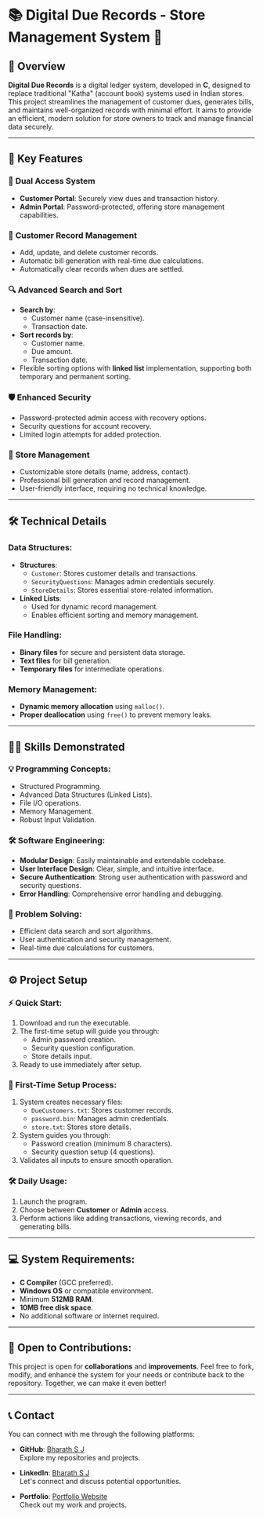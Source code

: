
# 📚 Digital Due Records - Store Management System 🧾

## 🚀 Overview

**Digital Due Records** is a digital ledger system, developed in **C**, designed to replace traditional "Katha" (account book) systems used in Indian stores. This project streamlines the management of customer dues, generates bills, and maintains well-organized records with minimal effort. It aims to provide an efficient, modern solution for store owners to track and manage financial data securely.

---

## 🌟 Key Features

### 🔐 **Dual Access System**
- **Customer Portal**: Securely view dues and transaction history.
- **Admin Portal**: Password-protected, offering store management capabilities.

### 📝 **Customer Record Management**
- Add, update, and delete customer records.
- Automatic bill generation with real-time due calculations.
- Automatically clear records when dues are settled.

### 🔍 **Advanced Search and Sort**
- **Search by**:
  - Customer name (case-insensitive).
  - Transaction date.
- **Sort records by**:
  - Customer name.
  - Due amount.
  - Transaction date.
- Flexible sorting options with **linked list** implementation, supporting both temporary and permanent sorting.

### 🛡️ **Enhanced Security**
- Password-protected admin access with recovery options.
- Security questions for account recovery.
- Limited login attempts for added protection.

### 💼 **Store Management**
- Customizable store details (name, address, contact).
- Professional bill generation and record management.
- User-friendly interface, requiring no technical knowledge.

---

## 🛠️ Technical Details

### Data Structures:
- **Structures**:
  - `Customer`: Stores customer details and transactions.
  - `SecurityQuestions`: Manages admin credentials securely.
  - `StoreDetails`: Stores essential store-related information.
- **Linked Lists**:
  - Used for dynamic record management.
  - Enables efficient sorting and memory management.

### File Handling:
- **Binary files** for secure and persistent data storage.
- **Text files** for bill generation.
- **Temporary files** for intermediate operations.

### Memory Management:
- **Dynamic memory allocation** using `malloc()`.
- **Proper deallocation** using `free()` to prevent memory leaks.

---

## 🧑‍💻 Skills Demonstrated

### 💡 Programming Concepts:
- Structured Programming.
- Advanced Data Structures (Linked Lists).
- File I/O operations.
- Memory Management.
- Robust Input Validation.

### 🛠️ Software Engineering:
- **Modular Design**: Easily maintainable and extendable codebase.
- **User Interface Design**: Clear, simple, and intuitive interface.
- **Secure Authentication**: Strong user authentication with password and security questions.
- **Error Handling**: Comprehensive error handling and debugging.

### 🧠 Problem Solving:
- Efficient data search and sort algorithms.
- User authentication and security management.
- Real-time due calculations for customers.

---

## ⚙️ Project Setup

### ⚡ Quick Start:
1. Download and run the executable.
2. The first-time setup will guide you through:
   - Admin password creation.
   - Security question configuration.
   - Store details input.
3. Ready to use immediately after setup.

### 🏁 First-Time Setup Process:
1. System creates necessary files:
   - `DueCustomers.txt`: Stores customer records.
   - `password.bin`: Manages admin credentials.
   - `store.txt`: Stores store details.
2. System guides you through:
   - Password creation (minimum 8 characters).
   - Security question setup (4 questions).
3. Validates all inputs to ensure smooth operation.

### 🛠️ Daily Usage:
1. Launch the program.
2. Choose between **Customer** or **Admin** access.
3. Perform actions like adding transactions, viewing records, and generating bills.

---

## 💻 System Requirements:
- **C Compiler** (GCC preferred).
- **Windows OS** or compatible environment.
- Minimum **512MB RAM**.
- **10MB free disk space**.
- No additional software or internet required.

---

## 🚀 Open to Contributions:
This project is open for **collaborations** and **improvements**. Feel free to fork, modify, and enhance the system for your needs or contribute back to the repository. Together, we can make it even better!

---


## 📞 Contact

You can connect with me through the following platforms:

- **GitHub**: [Bharath S J](https://github.com/Bharath-S-J)  
  Explore my repositories and projects.

- **LinkedIn**: [Bharath S J](https://www.linkedin.com/in/bharathsj)  
  Let's connect and discuss potential opportunities.

- **Portfolio**: [Portfolio Website](https://portfolio-bharathsj.vercel.app)  
  Check out my work and projects.
